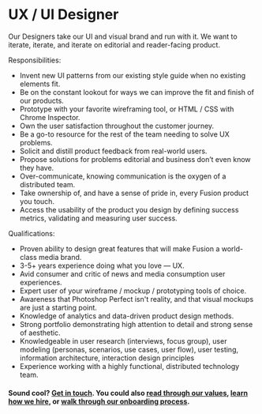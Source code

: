 # UX / UI Designer

Our Designers take our UI and visual brand and run with it. We want to iterate, iterate, and iterate on editorial and reader-facing product.

Responsibilities:
- Invent new UI patterns from our existing style guide when no existing elements fit.
- Be on the constant lookout for ways we can improve the fit and finish of our products.
- Prototype with your favorite wireframing tool, or HTML / CSS with Chrome Inspector.
- Own the user satisfaction throughout the customer journey.
- Be a go-to resource for the rest of the team needing to solve UX problems.
- Solicit and distill product feedback from real-world users.
- Propose solutions for problems editorial and business don’t even know they have.
- Over-communicate, knowing communication is the oxygen of a distributed team.
- Take ownership of, and have a sense of pride in, every Fusion product you touch.
- Access the usability of the product you design by defining success metrics, validating and measuring user success.

Qualifications:
- Proven ability to design great features that will make Fusion a world-class media brand.
- 3-5+ years experience doing what you love — UX.
- Avid consumer and critic of news and media consumption user experiences.
- Expert user of your wireframe / mockup / prototyping tools of choice.
- Awareness that Photoshop Perfect isn't reality, and that visual mockups are just a starting point.
- Knowledge of analytics and data-driven product design methods.
- Strong portfolio demonstrating high attention to detail and strong sense of aesthetic.
- Knowledgeable in user research (interviews, focus group), user modeling (personas, scenarios, use cases, user flow), user testing, information architecture, interaction design principles
- Experience working with a highly functional, distributed technology team.

#### Sound cool? [Get in touch](mailto:tech-jobs@fusion.net). You could also [read through our values](https://github.com/fusioneng/tech-docs/blob/master/team-culture/values.md), [learn how we hire](https://github.com/fusioneng/tech-docs/blob/master/team-culture/how-we-hire.md), or [walk through our onboarding process](https://github.com/fusioneng/tech-docs/blob/master/team-culture/onboarding.md).

